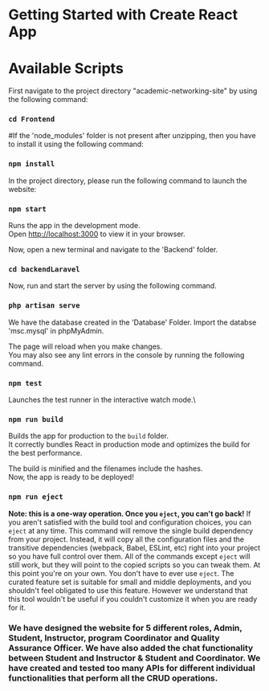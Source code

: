 # Getting Started with Create React App

# Available Scripts
First navigate to the project directory "academic-networking-site" by using the following command:
### `cd Frontend`

#If the 'node_modules' folder is not present after unzipping, then you have to install it using the following command:
### `npm install`

In the project directory, please run the following command to launch the website:
### `npm start`
Runs the app in the development mode.\
Open [http://localhost:3000](http://localhost:3000) to view it in your browser.

Now, open a new terminal and navigate to the 'Backend' folder.
### `cd backendLaravel`

Now, run and start the server by using the following command.
### `php artisan serve`

We have the database created in the 'Database' Folder.
Import the databse 'msc.mysql' in phpMyAdmin.

The page will reload when you make changes.\
You may also see any lint errors in the console by running the following command.
### `npm test`

Launches the test runner in the interactive watch mode.\

### `npm run build`
Builds the app for production to the `build` folder.\
It correctly bundles React in production mode and optimizes the build for the best performance.

The build is minified and the filenames include the hashes.\
Now, the app is ready to be deployed!

### `npm run eject`
**Note: this is a one-way operation. Once you `eject`, you can't go back!**
If you aren't satisfied with the build tool and configuration choices, you can `eject` at any time. This command will remove the single build dependency from your project.
Instead, it will copy all the configuration files and the transitive dependencies (webpack, Babel, ESLint, etc) right into your project so you have full control over them. All of the commands except `eject` will still work, but they will point to the copied scripts so you can tweak them. At this point you're on your own.
You don't have to ever use `eject`. The curated feature set is suitable for small and middle deployments, and you shouldn't feel obligated to use this feature. However we understand that this tool wouldn't be useful if you couldn't customize it when you are ready for it.


### We have designed the website for 5 different roles, Admin, Student, Instructor, program Coordinator and Quality Assurance Officer. We have also added the chat functionality between Student and Instructor & Student and Coordinator. We have created and tested too many APIs for different individual functionalities that perform all the CRUD operations.